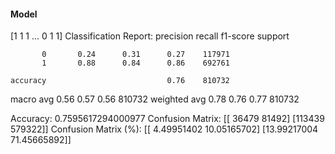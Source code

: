 #### Model
[1 1 1 ... 0 1 1]
Classification Report:
              precision    recall  f1-score   support

           0       0.24      0.31      0.27    117971
           1       0.88      0.84      0.86    692761

    accuracy                           0.76    810732
   macro avg       0.56      0.57      0.56    810732
weighted avg       0.78      0.76      0.77    810732

Accuracy: 0.7595617294000977
Confusion Matrix:
[[ 36479  81492]
 [113439 579322]]
Confusion Matrix (%):
[[ 4.49951402 10.05165702]
 [13.99217004 71.45665892]]

